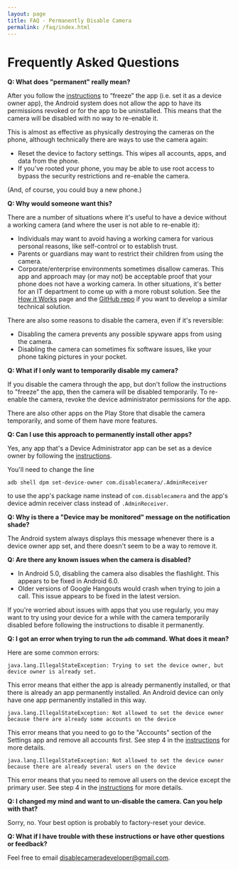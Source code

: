 ```yaml
---
layout: page
title: FAQ - Permanently Disable Camera
permalink: /faq/index.html
---
```


# Frequently Asked Questions

**Q: What does "permanent" really mean?**

After you follow the [instructions](/) to “freeze” the app (i.e. set it as a
device owner app), the Android system does not allow the app to have its
permissions revoked or for the app to be uninstalled. This means that the camera
will be disabled with no way to re-enable it.

This is almost as effective as physically destroying the cameras on the phone,
although technically there are ways to use the camera again:

* Reset the device to factory settings. This wipes all accounts, apps, and data
  from the phone.
* If you've rooted your phone, you may be able to use root access to bypass the
  security restrictions and re-enable the camera.

(And, of course, you could buy a new phone.)

**Q: Why would someone want this?**

There are a number of situations where it's useful to have a device without a
working camera (and where the user is not able to re-enable it):

* Individuals may want to avoid having a working camera for various personal
  reasons, like self-control or to establish trust.
* Parents or guardians may want to restrict their children from using the
  camera.
* Corporate/enterprise environments sometimes disallow cameras. This app and
  approach may (or may not) be acceptable proof that your phone does not have a
  working camera. In other situations, it's better for an IT department to come
  up with a more robust solution. See the
  [How it Works](/howitworks) page and the
  [GitHub repo](https://github.com/disablecamera/disablecamera) if you want to
  develop a similar technical solution.

There are also some reasons to disable the camera, even if it's reversible:

* Disabling the camera prevents any possible spyware apps from using the camera.
* Disabling the camera can sometimes fix software issues, like your phone taking
  pictures in your pocket.

**Q: What if I only want to temporarily disable my camera?**

If you disable the camera through the app, but don't follow the instructions to
"freeze" the app, then the camera will be disabled temporarily. To re-enable the
camera, revoke the device administrator permissions for the app.

There are also other apps on the Play Store that disable the camera temporarily,
and some of them have more features.

**Q: Can I use this approach to permanently install other apps?**

Yes, any app that's a Device Administrator app can be set as a device owner
by following the [instructions](/).

You'll need to change the line

~~~
adb shell dpm set-device-owner com.disablecamera/.AdminReceiver
~~~

to use the app's package name instead of `com.disablecamera` and the app's
device admin receiver class instead of `.AdminReceiver`.

**Q: Why is there a "Device may be monitored" message on the notification
shade?**

The Android system always displays this message whenever there is a device owner
app set, and there doesn't seem to be a way to remove it.

**Q: Are there any known issues when the camera is disabled?**

* In Android 5.0, disabling the camera also disables the flashlight. This
  appears to be fixed in Android 6.0.
* Older versions of Google Hangouts would crash when trying to join a call. This
  issue appears to be fixed in the latest version.

If you're worried about issues with apps that you use regularly, you may want to
try using your device for a while with the camera temporarily disabled before
following the instructions to disable it permanently.

**Q: I got an error when trying to run the `adb` command. What does it mean?**

Here are some common errors:

`java.lang.IllegalStateException: Trying to set the device owner, but device owner is already set.`

This error means that either the app is already permanently installed, or that
there is already an app permanently installed. An Android device can only have
one app permanently installed in this way.

`java.lang.IllegalStateException: Not allowed to set the device owner because there are already some accounts on the device`

This error means that you need to go to the "Accounts" section of the Settings
app and remove all accounts first. See step 4 in the [instructions](/) for more
details.

`java.lang.IllegalStateException: Not allowed to set the device owner because there are already several users on the device`

This error means that you need to remove all users on the device except the
primary user. See step 4 in the [instructions](/) for more details.

**Q: I changed my mind and want to un-disable the camera. Can you help with
that?**

Sorry, no. Your best option is probably to factory-reset your device.

**Q: What if I have trouble with these instructions or have other questions or
feedback?**

Feel free to email [disablecameradeveloper@gmail.com](mailto:disablecameradeveloper@gmail.com).